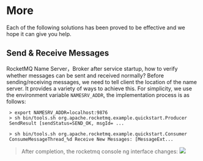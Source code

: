 # More

Each of the following solutions has been proved to be effective and we hope it can give you help.

## Send & Receive Messages

RocketMQ Name Server，Broker after service startup, how to verify whether messages can be sent and received normally? Before sending/receiving messages, we need to tell client the location of the name server. It provides a variety of ways to achieve this. For simplicity, we use the environment variable `NAMESRV_ADDR`, the implementation process is as follows:
```
 > export NAMESRV_ADDR=localhost:9876
 > sh bin/tools.sh org.apache.rocketmq.example.quickstart.Producer
 SendResult [sendStatus=SEND_OK, msgId= ...

 > sh bin/tools.sh org.apache.rocketmq.example.quickstart.Consumer
 ConsumeMessageThread_%d Receive New Messages: [MessageExt...
```
>After completion, the rocketmq console ng interface changes:
 ![](https://libs.websoft9.com/Websoft9/DocsPicture/en/rocketmq/rocketmq-send-websoft9.png)